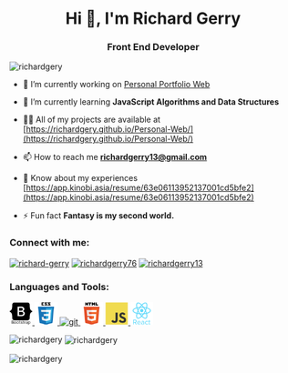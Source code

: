 <h1 align="center">Hi 👋, I'm Richard Gerry</h1>
<h3 align="center">Front End Developer</h3>

<p align="left"> <img src="https://komarev.com/ghpvc/?username=richardgery&label=Profile%20views&color=0e75b6&style=flat" alt="richardgery" /> </p>

- 🔭 I’m currently working on [Personal Portfolio Web](https://github.com/richardgery/Simple-Ecommerce)

- 🌱 I’m currently learning **JavaScript Algorithms and Data Structures**

- 👨‍💻 All of my projects are available at [https://richardgery.github.io/Personal-Web/](https://richardgery.github.io/Personal-Web/)

- 📫 How to reach me **richardgerry13@gmail.com**

- 📄 Know about my experiences [https://app.kinobi.asia/resume/63e06113952137001cd5bfe2](https://app.kinobi.asia/resume/63e06113952137001cd5bfe2)

- ⚡ Fun fact **Fantasy is my second world.**

<h3 align="left">Connect with me:</h3>
<p align="left">
<a href="https://linkedin.com/in/richard-gerry" target="blank"><img align="center" src="https://raw.githubusercontent.com/rahuldkjain/github-profile-readme-generator/master/src/images/icons/Social/linked-in-alt.svg" alt="richard-gerry" height="30" width="40" /></a>
<a href="https://instagram.com/richardgerry76" target="blank"><img align="center" src="https://raw.githubusercontent.com/rahuldkjain/github-profile-readme-generator/master/src/images/icons/Social/instagram.svg" alt="richardgerry76" height="30" width="40" /></a>
<a href="https://www.hackerrank.com/richardgerry13" target="blank"><img align="center" src="https://raw.githubusercontent.com/rahuldkjain/github-profile-readme-generator/master/src/images/icons/Social/hackerrank.svg" alt="richardgerry13" height="30" width="40" /></a>
</p>

<h3 align="left">Languages and Tools:</h3>
<p align="left"> <a href="https://getbootstrap.com" target="_blank" rel="noreferrer"> <img src="https://raw.githubusercontent.com/devicons/devicon/master/icons/bootstrap/bootstrap-plain-wordmark.svg" alt="bootstrap" width="40" height="40"/> </a> <a href="https://www.w3schools.com/css/" target="_blank" rel="noreferrer"> <img src="https://raw.githubusercontent.com/devicons/devicon/master/icons/css3/css3-original-wordmark.svg" alt="css3" width="40" height="40"/> </a> <a href="https://git-scm.com/" target="_blank" rel="noreferrer"> <img src="https://www.vectorlogo.zone/logos/git-scm/git-scm-icon.svg" alt="git" width="40" height="40"/> </a> <a href="https://www.w3.org/html/" target="_blank" rel="noreferrer"> <img src="https://raw.githubusercontent.com/devicons/devicon/master/icons/html5/html5-original-wordmark.svg" alt="html5" width="40" height="40"/> </a> <a href="https://developer.mozilla.org/en-US/docs/Web/JavaScript" target="_blank" rel="noreferrer"> <img src="https://raw.githubusercontent.com/devicons/devicon/master/icons/javascript/javascript-original.svg" alt="javascript" width="40" height="40"/> </a> <a href="https://reactjs.org/" target="_blank" rel="noreferrer"> <img src="https://raw.githubusercontent.com/devicons/devicon/master/icons/react/react-original-wordmark.svg" alt="react" width="40" height="40"/> </a> </p>

<p><img align="left" src="https://github-readme-stats.vercel.app/api/top-langs?username=richardgery&show_icons=true&locale=en&layout=compact" alt="richardgery" /></p>

<p>&nbsp;<img align="center" src="https://github-readme-stats.vercel.app/api?username=richardgery&show_icons=true&locale=en" alt="richardgery" /></p>

<p><img align="center" src="https://github-readme-streak-stats.herokuapp.com/?user=richardgery&" alt="richardgery" /></p>
